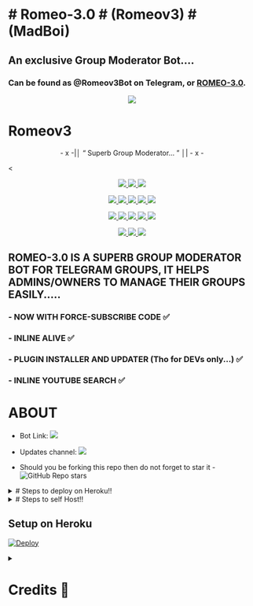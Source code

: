 # # Romeo-3.0 # (Romeov3) # (MadBoi)
## An exclusive Group Moderator Bot.... 
### Can be found as @Romeov3Bot on Telegram, or [ROMEO-3.0](https://telegram.me/Romeov3Bot).

<p align="center">
  <img src="https://telegra.ph/file/3624a6bfe48617ff6a907.jpg">
</p>

# Romeov3

<p align="center">
- x -|│  “	Superb Group Moderator... ”  │| - x -
</p>

<<p align="center">
<a href="https://app.codacy.com/gh/madboy482/MadBoi?utm_source=github.com&utm_medium=referral&utm_content=madboy482/MadBoi&utm_campaign=Badge_Grade_Settings" alt="Codacy Badge">
<img src="https://api.codacy.com/project/badge/Grade/6141417ceaf84545bab6bd671503df51" /> </a>
<a href="https://github.com/madboy482/MadBoi" alt="Libraries.io dependency status for GitHub repo"> <img src="https://img.shields.io/librariesio/github/madboy482/MadBoi" /> </a>
<a href="http://hits.dwyl.com/madboy482/MadBoi" alt="HitCount"> <img src="http://hits.dwyl.com/madboy482/MadBoi.svg" /> </a>
</p>
<p align="center">
<a href="https://github.com/madboy482/MadBoi" alt="GitHub closed issues"> <img src="https://img.shields.io/github/issues-closed-raw/madboy482/MadBoi?style=flat&logo=github&color=success" /> </a>
<a href="https://github.com/madboy482/MadBoi" alt="GitHub commit activity"> <img src="https://img.shields.io/github/commit-activity/m/madboy482/MadBoi" /> </a>
<a href="https://github.com/madboy482/MadBoi/network/members" alt="GitHub forks"> <img src="https://img.shields.io/github/forks/madboy482/MadBoi?label=Forks&logo=github" /> </a>
<a href="https://github.com/madboy482/MadBoi" alt="GitHub closed pull requests"> <img src="https://img.shields.io/github/issues-pr-closed-raw/madboy482/MadBoi?color=success" /> </a>
<a href="https://github.com/madboy482/MadBoi" alt="GitHub issues"> <img src="https://img.shields.io/github/issues-raw/madboy482/MadBoi?style=flat&logo=github&color=yellow" /> </a>
</p>
<p align="center">
<a href="https://github.com/madboy482/MadBoi" alt="GitHub release (latest by date including pre-releases)"> <img src="https://img.shields.io/github/v/release/madboy482/MadBoi?include_prereleases?style=flat&logo=github" /> </a>
<a href="https://www.python.org/" alt="made-with-python"> <img src="https://img.shields.io/badge/Made%20with-Python-1f425f.svg?style=flat&logo=python&color=blue" /> </a>
<a href="https://github.com/madboy482/MadBoi" alt="Docker!"> <img src="https://aleen42.github.io/badges/src/docker.svg" /> </a>
<a href="https://github.com/madboy482/MadBoi" alt="GitHub repo size"> <img src="https://img.shields.io/github/repo-size/madboy482/MadBoi" /> </a>
<a href="https://github.com/madboy482/MadBoi/blob/master/LICENSE" alt="GPLv3 license"> <img src="https://img.shields.io/badge/License-GPLv3-blue.svg" /> </a>
</p>
<p align="center">
<a href="https://telegram.me/Romeo_JulietBotSupport" alt="Telegram!"> <img src="https://aleen42.github.io/badges/src/telegram.svg" /> </a>
<a href="https://github.com/madboy482/MadBoi/graphs/commit-activity" alt="Maintenance"> <img src="https://img.shields.io/badge/Maintained%3F-yes-green.svg" /> </a>
<a href="https://makeapullrequest.com" alt="PRs Welcome"> <img src="https://img.shields.io/badge/PRs-welcome-brightgreen.svg?style=flat-square" /> </a>
</p>
  
## ROMEO-3.0 IS A SUPERB GROUP MODERATOR BOT FOR TELEGRAM GROUPS, IT HELPS ADMINS/OWNERS TO MANAGE THEIR GROUPS EASILY.....
### - NOW WITH FORCE-SUBSCRIBE CODE ✅
### - INLINE ALIVE ✅
### - PLUGIN INSTALLER AND UPDATER (Tho for DEVs only...) ✅
### - INLINE YOUTUBE SEARCH ✅

# ABOUT

* Bot Link:  <a href="https://telegram.me/Romeov3Bot" alt="Romeo-3.0"> <img src="https://img.shields.io/badge/%F0%9F%A4%96%20-ROMEOv3-blue" /> </a>
* Updates channel: <a  href="https://telegram.me/Romeo_JulietBotSupport" alt="One Punch Updates"> <img  src="https://img.shields.io/badge/%F0%9F%92%A1-ROMEOv3%20Bot%20Support-9cf" /> </a>

* Should you be forking this repo then do not forget to star it - <img alt="GitHub Repo stars" src="https://img.shields.io/github/stars/madboy482/MadBoi?color=white&label=%F0%9F%8C%9F%20star">

<details>
  <summary># Steps to deploy on Heroku!! </summary>

```
Fill in all the details, Deploy!
Now go to https://dashboard.heroku.com/apps/(app-name)/resources ( Replace (app-name) with your app name )
REMEMBER: Turn on worker dyno (Don't worry It's free :D) & Webhook
Now send the bot /start, If it doesn't respond go to https://dashboard.heroku.com/apps/(app-name)/settings and remove webhook and port.
```

  [![Deploy Here](https://www.herokucdn.com/deploy/button.svg)](https://heroku.com/deploy?template=https://github.com/madboy482/MadBoi.git)

</details>  

<details>
  <summary># Steps to self Host!! </summary>

  ## Setting up the Bot (Read this before trying to use!):
Please make sure to use python3.6, as I cannot guarantee everything will work as expected on older Python versions!
This is because markdown parsing is done by iterating through a dict, which is ordered by default in 3.6.

  ### Configuration

There are two possible ways of configuring your bot: a config.py file, or ENV variables.

The preferred version is to use a `config.py` file, as it makes it easier to see all your settings grouped together.
This file should be placed in your `MadBoi` folder, alongside the `__main__.py` file. 
This is where your bot token will be loaded from, as well as your database URI (if you're using a database), and most of
your other settings.

It is recommended to import sample_config and extend the Config class, as this will ensure your config contains all
defaults set in the sample_config, hence making it easier to upgrade.

An example for `config.py` file could be:
```
from MadBoi.sample_config import Config

class Development(Config):
    OWNER_ID = 1078841825  # your telegram ID
    OWNER_USERNAME = "Warning_MadBoy_is_Here"  # your telegram username
    API_KEY = "your bot api key"  # your api key, as provided by the @botfather
    SQLALCHEMY_DATABASE_URI = 'postgresql://username:password@localhost:5432/database'  # sample db credentials
    JOIN_LOGGER = '-1234567890' # some group chat that your bot is a member of
    USE_JOIN_LOGGER = True
    DRAGONS = [1107922726]  # List of id's for users which have sudo access to the bot.
    LOAD = []
    NO_LOAD = ['translation']
```

If you can't have a config.py file (Ex - on Heroku), it is also possible to use environment variables.
So just go and read the config sample file. 
</details>


## Setup on Heroku 
[![Deploy](https://www.herokucdn.com/deploy/button.svg)](https://heroku.com/deploy?template=https://github.com/madboy482/MadBoi.git) 

<details>
<summary>
  
# Credits 📍
</summary

## ➥ <b>OWNER</b> » <i><b>[MADBOY](https://github.com/MadBoy482)</b></i> or <b><i>[MADBOY](https://telegram.me/Warning_MadBoy_is_Here)</i></b>

## ➥ <b>DEV</b> » <i><b>[PRANAV](https://telegram.me/Wanacoins)</b></i>


## Special Thanks To [Legend X](https://telegram.me/LEGENDX22) and [ProBoy](https://telegram.me/PROBOYX)
</details>
